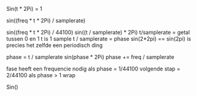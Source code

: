 Sin(t * 2Pi) = 1

sin((freq * t * 2Pi) / samplerate) 

sin((freq * t * 2Pi) / 44100) 
sin((t / samplerate) * 2Pi) 
t/samplerate = getal tussen 0 en 1
t is 1 sample
t / samplerate = phase
sin(2*2pi) == sin(2pi)          is precies het zelfde een periodisch ding


phase = t / samplerate
sin(phase * 2Pi)
phase += freq / samplerate








fase heeft een frequencie nodig 
als phase = 1/44100 volgende stap = 2/44100
als phase > 1 wrap


Sin()












